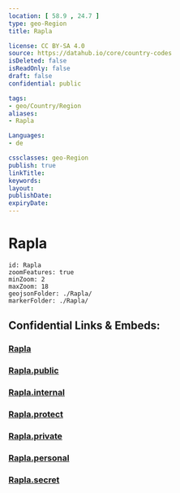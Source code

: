 ```yaml
---
location: [ 58.9 , 24.7 ] 
type: geo-Region
title: Rapla

license: CC BY-SA 4.0
source: https://datahub.io/core/country-codes
isDeleted: false
isReadOnly: false
draft: false
confidential: public

tags:
- geo/Country/Region
aliases:
- Rapla

Languages:
- de

cssclasses: geo-Region
publish: true
linkTitle: 
keywords: 
layout: 
publishDate: 
expiryDate: 
---
```


# Rapla

```leaflet
id: Rapla
zoomFeatures: true 
minZoom: 2 
maxZoom: 18
geojsonFolder: ./Rapla/
markerFolder: ./Rapla/
```


## Confidential Links & Embeds: 

### [Rapla](/_Standards/Earth/Continent/Europe/Europe~North/Estonia/Counties~Estonia/Rapla.md) 

### [Rapla.public](/_public/Earth/Continent/Europe/Europe~North/Estonia/Counties~Estonia/Rapla.public.md) 

### [Rapla.internal](/_internal/Earth/Continent/Europe/Europe~North/Estonia/Counties~Estonia/Rapla.internal.md) 

### [Rapla.protect](/_protect/Earth/Continent/Europe/Europe~North/Estonia/Counties~Estonia/Rapla.protect.md) 

### [Rapla.private](/_private/Earth/Continent/Europe/Europe~North/Estonia/Counties~Estonia/Rapla.private.md) 

### [Rapla.personal](/_personal/Earth/Continent/Europe/Europe~North/Estonia/Counties~Estonia/Rapla.personal.md) 

### [Rapla.secret](/_secret/Earth/Continent/Europe/Europe~North/Estonia/Counties~Estonia/Rapla.secret.md)

